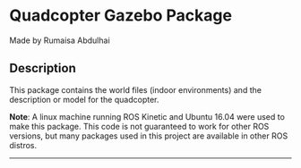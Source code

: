 # Quadcopter Gazebo Package

Made by Rumaisa Abdulhai

## Description

This package contains the world files (indoor environments) and the description or model for the quadcopter.

**Note**: A linux machine running ROS Kinetic and Ubuntu 16.04 were used to make this package. This code is not guaranteed to work for other ROS versions, but many packages used in this project are available in other ROS distros.

---